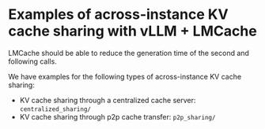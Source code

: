# Examples of across-instance KV cache sharing with vLLM + LMCache
LMCache should be able to reduce the generation time of the second and following calls.

We have examples for the following types of across-instance KV cache sharing:

- KV cache sharing through a centralized cache server: `centralized_sharing/`
- KV cache sharing through p2p cache transfer: `p2p_sharing/`